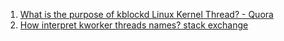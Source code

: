  1. [What is the purpose of kblockd Linux Kernel Thread? - Quora][1]
 2. [How interpret kworker threads names? stack exchange][2]
 
[1]: https://www.quora.com/What-is-the-purpose-of-kblockd-Linux-Kernel-Thread
[2]: https://unix.stackexchange.com/questions/152819/how-interpret-kworker-threads-names
